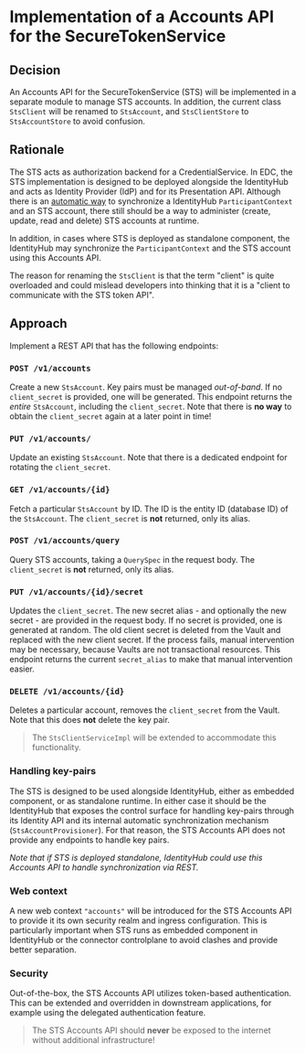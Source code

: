 # Implementation of a Accounts API for the SecureTokenService

## Decision

An Accounts API for the SecureTokenService (STS) will be implemented in a separate module to manage STS accounts.
In addition, the current class `StsClient` will be renamed to `StsAccount`, and `StsClientStore` to `StsAccountStore` to
avoid confusion.

## Rationale

The STS acts as authorization backend for a CredentialService. In EDC, the STS implementation is designed to be deployed
alongside the IdentityHub and acts as Identity Provider (IdP) and for its Presentation API. Although there is
an [automatic way](https://github.com/eclipse-edc/IdentityHub/pull/458) to
synchronize a IdentityHub `ParticipantContext` and an STS account, there still should be a way to administer (create,
update, read and delete) STS accounts at runtime.

In addition, in cases where STS is deployed as standalone component, the IdentityHub may synchronize the
`ParticipantContext` and the STS account using this Accounts API.

The reason for renaming the `StsClient` is that the term "client" is quite overloaded and could mislead developers into
thinking that it is a "client to communicate with the STS token API".

## Approach

Implement a REST API that has the following endpoints:

### `POST /v1/accounts`

Create a new `StsAccount`. Key pairs must be managed _out-of-band_. If no `client_secret` is provided, one will be
generated. This endpoint returns the _entire_ `StsAccount`, including the `client_secret`. Note that there is **no way**
to obtain the `client_secret` again at a later point in time!

### `PUT /v1/accounts/`

Update an existing `StsAccount`. Note that there is a dedicated endpoint for rotating the `client_secret`.

### `GET /v1/accounts/{id}`

Fetch a particular `StsAccount` by ID. The ID is the entity ID (database ID) of the `StsAccount`. The `client_secret` is
**not** returned, only its alias.

### `POST /v1/accounts/query`

Query STS accounts, taking a `QuerySpec` in the request body. The `client_secret` is **not** returned, only its alias.

### `PUT /v1/accounts/{id}/secret`

Updates the `client_secret`. The new secret alias - and optionally the new secret - are provided in the request body. If
no secret is provided, one is generated at random. The old client secret is deleted from the Vault and replaced with the
new client secret. If the process fails, manual intervention may be necessary, because Vaults are not transactional
resources. This endpoint returns the current `secret_alias` to make that manual intervention easier.

### `DELETE /v1/accounts/{id}`

Deletes a particular account, removes the `client_secret` from the Vault. Note that this does **not** delete the key
pair.

> The `StsClientServiceImpl` will be extended to accommodate this functionality.

### Handling key-pairs

The STS is designed to be used alongside IdentityHub, either as embedded component, or as standalone runtime. In
either case it should be the IdentityHub that exposes the control surface for handling key-pairs through its Identity
API and its internal automatic synchronization mechanism (`StsAccountProvisioner`). For that reason, the STS Accounts
API does not provide any endpoints to handle key pairs.

_Note that if STS is deployed standalone, IdentityHub could use this Accounts API to handle synchronization via REST._

### Web context

A new web context `"accounts"` will be introduced for the STS Accounts API to provide it its own security realm and
ingress configuration. This is particularly important when STS runs as embedded component in IdentityHub or the
connector controlplane to avoid clashes and provide better separation.

### Security

Out-of-the-box, the STS Accounts API utilizes token-based authentication. This can be extended and
overridden in downstream applications, for example using the delegated authentication feature.

> The STS Accounts API should **never** be exposed to the internet without additional infrastructure!
